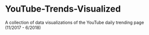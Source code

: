 # YouTube-Trends-Visualized
A collection of data visualizations of the YouTube daily trending page (11/2017 - 6/2018) 
